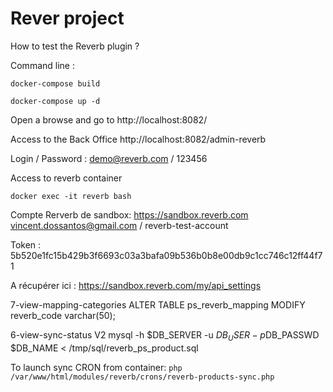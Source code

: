 # Rever project

How to test the Reverb plugin ?

Command line :

<code>docker-compose build</code>

<code>docker-compose up -d</code>

Open a browse and go to http://localhost:8082/

Access to the Back Office http://localhost:8082/admin-reverb

Login / Password : demo@reverb.com / 123456

Access to reverb container

<code>docker exec -it reverb bash</code>

Compte Rerverb de sandbox:
https://sandbox.reverb.com
vincent.dossantos@gmail.com / reverb-test-account

Token : 5b520e1fc15b429b3f6693c03a3bafa09b536b0b8e00db9c1cc746c12ff44f71

A récupérer ici : https://sandbox.reverb.com/my/api_settings

7-view-mapping-categories
ALTER TABLE ps_reverb_mapping MODIFY reverb_code varchar(50);

6-view-sync-status V2
mysql -h $DB_SERVER -u $DB_USER -p$DB_PASSWD $DB_NAME < /tmp/sql/reverb_ps_product.sql

To launch sync CRON from container:
<code>php /var/www/html/modules/reverb/crons/reverb-products-sync.php</code>